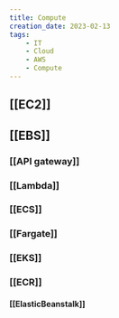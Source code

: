 ```yaml
---
title: Compute
creation_date: 2023-02-13
tags:
	- IT
	- Cloud
	- AWS
	- Compute
---
```

## [[EC2]]
## [[EBS]]
### [[API gateway]]
### [[Lambda]]
### [[ECS]]
### [[Fargate]]
### [[EKS]]
### [[ECR]]
#### [[ElasticBeanstalk]]
